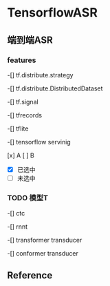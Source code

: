# TensorflowASR
## 端到端ASR
### features

-[] tf.distribute.strategy

-[] tf.distribute.DistributedDataset

-[] tf.signal 

-[] tfrecords 

-[] tflite

-[] tensorflow servinig

[x] A
[ ] B
- [x] 已选中
- [ ] 未选中

### TODO 模型T

-[] ctc

-[] rnnt

-[] transformer transducer

-[] conformer transducer


## Reference
